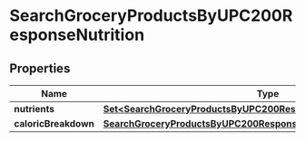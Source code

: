 

# SearchGroceryProductsByUPC200ResponseNutrition


## Properties

| Name | Type | Description | Notes |
|------------ | ------------- | ------------- | -------------|
|**nutrients** | [**Set&lt;SearchGroceryProductsByUPC200ResponseNutritionNutrientsInner&gt;**](SearchGroceryProductsByUPC200ResponseNutritionNutrientsInner.md) |  |  |
|**caloricBreakdown** | [**SearchGroceryProductsByUPC200ResponseNutritionCaloricBreakdown**](SearchGroceryProductsByUPC200ResponseNutritionCaloricBreakdown.md) |  |  |



